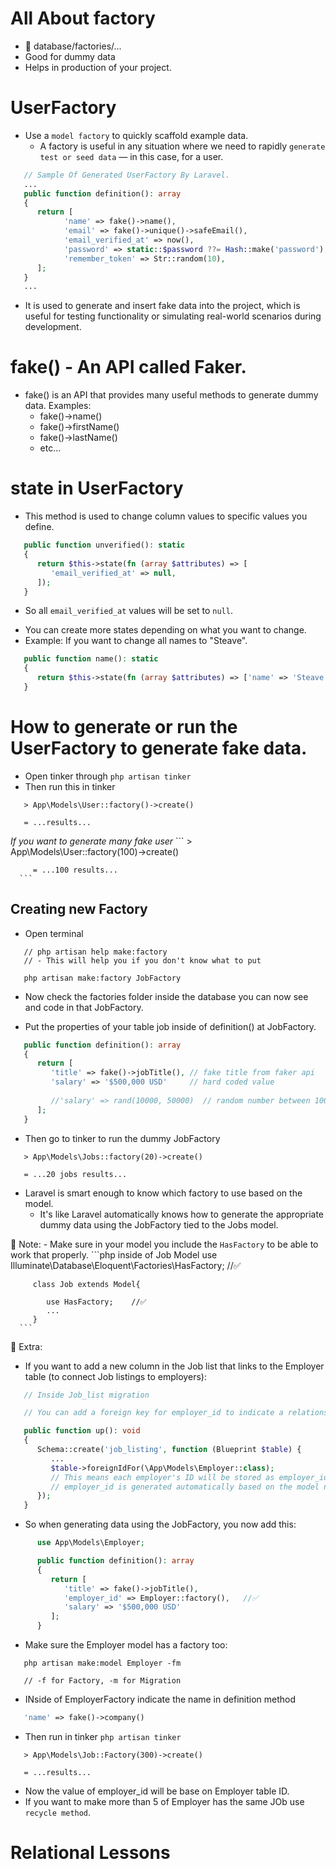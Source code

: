 # All About factory 
   - 📁 database/factories/...
   - Good for dummy data
   - Helps in production of your project.

# UserFactory
   - Use a `model factory` to quickly scaffold example data.
      * A factory is useful in any situation where we need to rapidly `generate test or seed data` — in this case, for a user.
   ```php
      // Sample Of Generated UserFactory By Laravel.
      ...
      public function definition(): array
      {
         return [
               'name' => fake()->name(),
               'email' => fake()->unique()->safeEmail(),
               'email_verified_at' => now(),
               'password' => static::$password ??= Hash::make('password'),
               'remember_token' => Str::random(10),
         ];
      }
      ...
   ```
   * It is used to generate and insert fake data into the project, which is useful for testing functionality or simulating real-world scenarios during development.

# fake() - An API called Faker.
   - fake() is an API that provides many useful methods to generate dummy data.
   Examples: 
      * fake()->name()
      * fake()->firstName()
      * fake()->lastName()
      * etc...

# state in UserFactory
   - This method is used to change column values to specific values you define.
   ```php
      public function unverified(): static
      {
         return $this->state(fn (array $attributes) => [
            'email_verified_at' => null,
         ]);
      }
   ```
   * So all `email_verified_at` values will be set to `null`.
   - You can create more states depending on what you want to change.
   - Example: If you want to change all names to "Steave".
   ```php
      public function name(): static
      {
         return $this->state(fn (array $attributes) => ['name' => 'Steave']);
      }
   ```


# How to generate or run the UserFactory to generate fake data.
   - Open tinker through `php artisan tinker`
   - Then run this in tinker
   ```
      > App\Models\User::factory()->create()
   
      = ...results...
   ```
   *If you want to generate many fake user*
      ```
         > App\Models\User::factory(100)->create()
      
         = ...100 results...
      ```

## Creating new Factory
   - Open terminal
   ```
      // php artisan help make:factory
      // - This will help you if you don't know what to put

      php artisan make:factory JobFactory
   ```
   * Now check the factories folder inside the database you can now see and code in that JobFactory.

   - Put the properties of your table job inside of definition() at JobFactory.
   ```php
      public function definition(): array
      {
         return [
            'title' => fake()->jobTitle(), // fake title from faker api
            'salary' => '$500,000 USD'     // hard coded value 
            
            //'salary' => rand(10000, 50000)  // random number between 10000 to 50000
         ];
      }
   ```
   * Then go to tinker to run the dummy JobFactory
   ```
      > App\Models\Jobs::factory(20)->create()

      = ...20 jobs results...
   ```
   - Laravel is smart enough to know which factory to use based on the model.
      * It's like Laravel automatically knows how to generate the appropriate dummy data using the JobFactory tied to the Jobs model.
   
   🛑 Note:
      - Make sure in your model you include the `HasFactory` to be able to work that properly.
      ```php   inside of Job Model
         use Illuminate\Database\Eloquent\Factories\HasFactory; //✅

         class Job extends Model{

            use HasFactory;    //✅
            ...
         }
      ```




💠 Extra:
   - If you want to add a new column in the Job list that links to the Employer table (to connect Job listings to employers):
   ```php inside of Job_list Migration 
      // Inside Job_list migration

      // You can add a foreign key for employer_id to indicate a relationship

      public function up(): void
      {
         Schema::create('job_listing', function (Blueprint $table) {
            ...
            $table->foreignIdFor(\App\Models\Employer::class);
            // This means each employer's ID will be stored as employer_id
            // employer_id is generated automatically based on the model name + _id
         });
      }
   ```
   - So when generating data using the JobFactory, you now add this:
   ```php
         use App\Models\Employer;

         public function definition(): array
         {
            return [
               'title' => fake()->jobTitle(),
               'employer_id' => Employer::factory(),   //✅
               'salary' => '$500,000 USD'
            ];
         }
   ```
   * Make sure the Employer model has a factory too:
   ```
      php artisan make:model Employer -fm

      // -f for Factory, -m for Migration
   ```
   * INside of EmployerFactory indicate the name in definition method
   ```php
      'name' => fake()->company()
   ```
   - Then run in tinker `php artisan tinker`
   ```
      > App\Models\Job::Factory(300)->create()

      = ...results...
   ```
   - Now the value of employer_id will be base on Employer table ID.
   - If you want to make more than 5 of Employer has the same JOb 
   use `recycle method`.

# Relational Lessons

